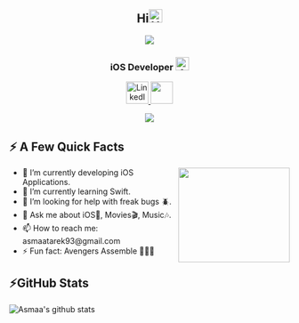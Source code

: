 <h2 align="center">Hi<img src='https://qpluspicture.oss-cn-beijing.aliyuncs.com/6LjjQA/Hi.gif' alt='Hi' width="24"/> </h2>
<p align="center">
<img align="center" src="https://user-images.githubusercontent.com/44899782/130893164-204fa05f-83fd-4b34-9275-fe1507d7dfdd.gif" />
 </p>
<h3 align="center">iOS Developer <img src='https://image.flaticon.com/icons/png/512/226/226769.png' alt='Apple' width="24"/> </h3>
<p align="center">
<!-- <a href="https://twitter.com/esma_tarek" target="_blank"><img alt="Twitter" src="https://image.flaticon.com/icons/png/512/145/145812.png" height =40 width =40/></a> -->
<a href="https://www.linkedin.com/in/asmaa-tarek/" target="_blank"> <img alt="LinkedIn" src="https://image.flaticon.com/icons/png/512/145/145807.png" width = 40 height = 40 /> </a> 
 <a href="https://stackoverflow.com/users/12349249/asmaa-tarek"> <img src="https://user-images.githubusercontent.com/44899782/131233041-8085c609-5e4a-481c-ac49-d2db2ac7bb0f.png" height =40 width =40/> </a> 
<!--  <a href="https://esmatarek.com" target="_blank"> <img alt="Blog" src="https://user-images.githubusercontent.com/44899782/131233115-405b8706-0f7b-43ab-8b5d-216861f336ba.png" width = 40 height = 40 /> </a> -->

</p>

<p align="center">
<img src="https://user-images.githubusercontent.com/44899782/130896094-7ebec65c-bf7f-40d1-a09c-eb9e3c3c6099.jpeg" />
 </p>
  
<h2>⚡️ A Few Quick Facts</h2>
<img align="right" src="https://user-images.githubusercontent.com/44899782/130889629-d5cf1b63-1cf8-4da6-9f72-be4ae9e468e2.jpeg" height = 170 width =200/>
<ul>
<li> 🔭 I’m currently developing iOS Applications.</li>
<li> 🌱 I’m currently learning Swift.</li>
<li> 🤔 I’m looking for help with freak bugs 🪲.</li>
<li> 💬 Ask me about iOS📱, Movies🎬, Music🎶.</li>
<li> 📫 How to reach me: asmaatarek93@gmail.com</li>
<li> ⚡ Fun fact: Avengers Assemble 🙅🏻‍♀️ </li>
</ul>



<h2>⚡GitHub Stats</h2>
  <img align="center" src="https://github-readme-stats.vercel.app/api?username=asmaa933&count_private=true&theme=cobalt" alt="Asmaa's github stats" />



